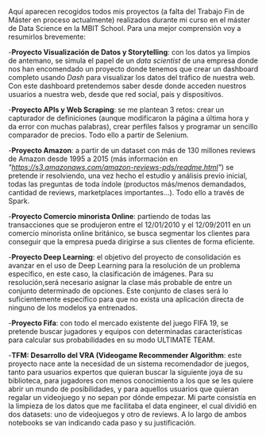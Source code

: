 Aquí aparecen recogidos todos mis proyectos (a falta del Trabajo Fin de Máster en proceso actualmente) realizados durante mi curso en el máster de Data Science en la MBIT School. Para una mejor comprensión voy a resumirlos brevemente:

-**Proyecto Visualización de Datos y Storytelling**: con los datos ya limpios de antemano, se simula el papel de un *data scientist* de una empresa donde nos han encomendado un proyecto donde tenemos que crear un dashboard completo usando *Dash* para visualizar los datos del tráfico de nuestra web. Con este dashboard pretendemos saber desde donde acceden nuestros usuarios a nuestra web, desde que red social, pais y dispositivos.

-**Proyecto APIs y Web Scraping**: se me plantean 3 retos: crear un capturador de definiciones (aunque modificaron la página a última hora y da error con muchas palabras), crear perfiles falsos y programar un sencillo comparador de precios. Todo ello a partir de Selenium.

-**Proyecto Amazon**: a partir de un dataset con más de 130 millones reviews de Amazon desde 1995 a 2015 (más información en _"https://s3.amazonaws.com/amazon-reviews-pds/readme.html"_) se pretende ir resolviendo, una vez hecho el estudio y análisis previo inicial, todas las preguntas de toda índole (productos más/menos demandados, cantidad de reviews, marketplaces importantes...). Todo ello a través de Spark.

-**Proyecto Comercio minorista Online**: partiendo de todas las transacciones que se produjeron entre el 12/01/2010 y el 12/09/2011 en un comercio minorista online británico, se busca segmentar los clientes para conseguir que la empresa pueda dirigirse a sus clientes de forma eficiente.

-**Proyecto Deep Learning**: el objetivo del proyecto de consolidación es avanzar en el uso de Deep Learning para la resolución de un problema específico, en este caso, la clasificación de imágenes. Para su resolución,será necesario asignar la clase más probable de entre un conjunto determinado de opciones. Este conjunto de clases será lo suficientemente específico para que no exista una aplicación directa de ninguno de los modelos ya entrenados.

-**Proyecto Fifa**: con todo el mercado existente del juego FIFA 19, se pretende buscar jugadores y equipos con determinadas características para calcular sus probabilidades en su modo ULTIMATE TEAM.

-**TFM: Desarrollo del VRA (Videogame Recommender Algorithm**: este proyecto nace ante la necesidad de un sistema recomendador de juegos, tanto para usuarios expertos que quieran buscar la siguiente joya de su biblioteca, para jugadores con menos conocimiento a los que se les quiere abrir un mundo de posibilidades, y para aquellos usuarios que quieran regalar un videojuego y no sepan por dónde empezar. Mi parte consistía en la limpieza de los datos que me facilitaba el data engineer, el cual dividió en dos datasets: uno de videojuegos y otro de reviews. A lo largo de ambos notebooks se van indicando cada paso y su justificación.
